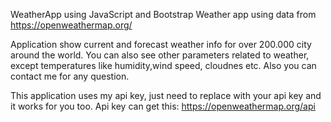 WeatherApp using JavaScript and Bootstrap
Weather app using data from https://openweathermap.org/

Application show current and forecast weather info for over 200.000 city around the world. 
You can also see other parameters related to weather, except temperatures like humidity,wind speed, cloudnes etc.
Also you can contact me for any question.

This application uses my api key, just need to replace with your api key and it works for you too.
Api key can get this: https://openweathermap.org/api

